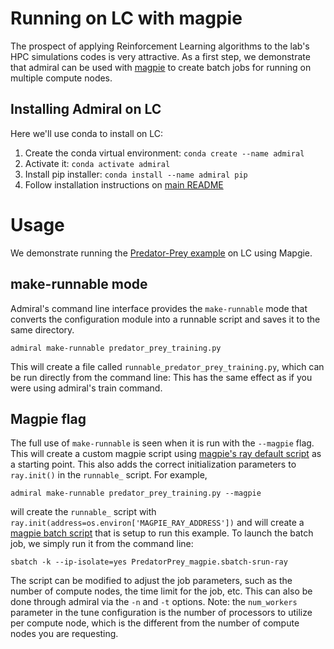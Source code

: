 # Running on LC with magpie

The prospect of applying Reinforcement Learning algorithms to the lab's HPC
simulations codes is very attractive. As a first step, we demonstrate that
admiral can be used with [magpie](https://github.com/LLNL/magpie) to create batch
jobs for running on multiple compute nodes.


## Installing Admiral on LC

Here we'll use conda to install on LC:
1. Create the conda virtual environment: `conda create --name admiral`
1. Activate it: `conda activate admiral`
1. Install pip installer: `conda install --name admiral pip`
1. Follow installation instructions on [main README](/README.md)

# Usage

We demonstrate running the [Predator-Prey example](/examples/predator_prey/predator_prey_training.py)
on LC using Mapgie.

## make-runnable mode

Admiral's command line interface provides the `make-runnable`
mode that converts the configuration module into a runnable script and saves it
to the same directory.

```
admiral make-runnable predator_prey_training.py
```

This will create a file called `runnable_predator_prey_training.py`, which can be
run directly from the command line: This has the same effect as if you were using
admiral's train command.

## Magpie flag

The full use of `make-runnable` is seen when it is run with the `--magpie` flag.
This will create a custom magpie script using
[magpie's ray default script](https://github.com/LLNL/magpie/blob/master/submission-scripts/script-sbatch-srun/magpie.sbatch-srun-ray)
as a starting point. This also adds the correct initialization parameters to
`ray.init()` in the `runnable_` script. For example,

```
admiral make-runnable predator_prey_training.py --magpie
```

will create the `runnable_` script with `ray.init(address=os.environ['MAGPIE_RAY_ADDRESS'])`
and will create a [magpie batch script](/examples/predator_prey/PredatorPrey_magpie.sbatch-srun-ray)
that is setup to run this example. To launch the batch job, we simply run it from the command line:

```
sbatch -k --ip-isolate=yes PredatorPrey_magpie.sbatch-srun-ray
```

The script can be modified to adjust the job parameters, such as the number of
compute nodes, the time limit for the job, etc. This can also be done through
admiral via the `-n` and `-t` options. Note: the `num_workers` parameter in the
tune configuration is the number of processors to utilize per compute node, which
is the different from the number of compute nodes you are requesting.




